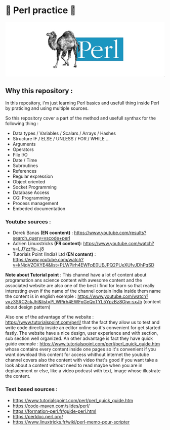 # 🚀 Perl practice 🚀

![Alt text](./logo.JPG "logo perl")
## __Why this repository :__
In this repository, i'm just learning Perl basics and usefull thing inside Perl by praticing and using multiple sources. 

So this repository cover a part of the method and usefull synthax for the following thing :
* Data types / Variables / Scalars / Arrays / Hashes 
* Structure IF / ELSE / UNLESS / FOR / WHILE ...
* Arguments
* Operators
* File I/O
* Date / Time
* Subroutines
* References
* Regular expression
* Object oriented
* Socket Programming
* Database Access
* CGI Programming
* Process management
* Embeded documentation

### __Youtube sources :__
* Derek Banas __(EN coontent)__ : https://www.youtube.com/results?search_query=vscode+perl
* Adrien Linuxstricks __(FR content)__: https://www.youtube.com/watch?v=LJ7zzYa-_j8
* Tutorials Point (India) Ltd __(EN content)__ : https://www.youtube.com/watch?v=kNjqVZOXYE4&list=PLWPirh4EWFpE0UEJPQ2PUeXUfvJDhPqSD 

__Note about Tutorial point__ : This channel have a lot of content about programation ans science content with awesome content and the associated website are also one of the best i find for learn so that really interesting even if the name of the channel contain India inside them name the content is in english exemple : https://www.youtube.com/watch?v=z3SRC2ckJhI&list=PLWPirh4EWFpGeQoTYL5YpzBz8Gjw-sxJb (content about design pattern)

Also one of the advantage of the website : https://www.tutorialspoint.com/perl/ that the fact they allow us to test and write code directly inside an editor online so it's convenient for get started fastly. The website have a nice design, user experience and with section, sub section well organized. An other advantage is fact they have quick guide exemple : https://www.tutorialspoint.com/perl/perl_quick_guide.htm whose contains every content inside one pages so it's convenient if you want download this content for access whithout internet the youtube channel covers also the content with video that's good if you want take a look about a content without need to read maybe when you are in deplacement or else, like a video podcast with text, image whose illustrate the content. 

### __Text based sources :__
* https://www.tutorialspoint.com/perl/perl_quick_guide.htm
* https://code-maven.com/slides/perl/
* https://formation-perl.fr/guide-perl.html
* https://perldoc.perl.org/
* https://www.linuxtricks.fr/wiki/perl-memo-pour-scripter
